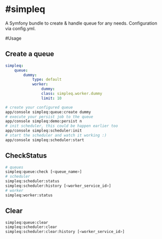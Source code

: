#simpleq
=======

A Symfony bundle to create & handle queue for any needs. Configuration via config.yml.

#Usage

## Create a queue

```yml 
simpleq:
    queue:
        dummy:
	        type: default
	        worker:
	            dummy:
		        class: simpleq.worker.dummy
		        limit: 10
```


```sh
# create your configured queue
app/console simpleq:queue:create dummy
# execute your persist job to the queue
app/console simpleq:demo:persist n
# init scheduler, this could be happen earlier too
app/console simpleq:scheduler:init
# start the scheduler and watch it working :)
app/console simpleq:scheduler:start
```

## CheckStatus

```sh
# queues
simpleq:queue:check [<queue_name>]
# scheduler
simpleq:scheduler:status
simpleq:scheduler:history [<worker_service_id>]
# worker
simpleq:worker:status  
```

## Clear

```sh
simpleq:queue:clear 
simpleq:scheduler:clear              
simpleq:scheduler:clear:history [<worker_service_id>]
```